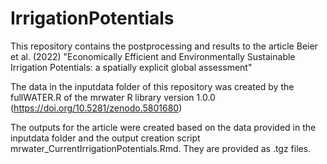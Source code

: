 # IrrigationPotentials

This repository contains the postprocessing and results to the article 
Beier et al. (2022) "Economically Efficient and Environmentally Sustainable Irrigation Potentials: a spatially explicit global assessment"

The data in the inputdata folder of this repository was created by the fullWATER.R of the mrwater R library version 1.0.0
(https://doi.org/10.5281/zenodo.5801680)

The outputs for the article were created based on the data provided in the inputdata folder and the output creation script mrwater_CurrentIrrigationPotentials.Rmd.
They are provided as .tgz files.